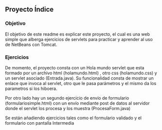 ## Proyecto Índice

### Objetivo
El objetivo de este readme es explicar este proyecto, el cual es una web simple que alberga ejercicios de servlets para practicar y aprender al uso de NetBeans con Tomcat.

### Ejercicios
De momento, el proyecto consta con un Hola mundo servlet que esta formado por un archivo html (holamundo.html) , otro css (holamundo.css) y un servlet asociado (Entrada.java). 
Su funcionalidad consta de mostrar un enlace que invoca al servlet, otro que le pasa parámetros y el mismo da los parametros si los hiboera.

Por otro lado hay un segundo ejercicio de envío de formulario (formulariosimple.html) con un envío mediante post de datos al servidor donde el servlet los procesa y los muestra (ProcesaForm.java)

Se están añadiendo ejercicios tales como el formulario validado y el formulario con pantalla Intermedia 
